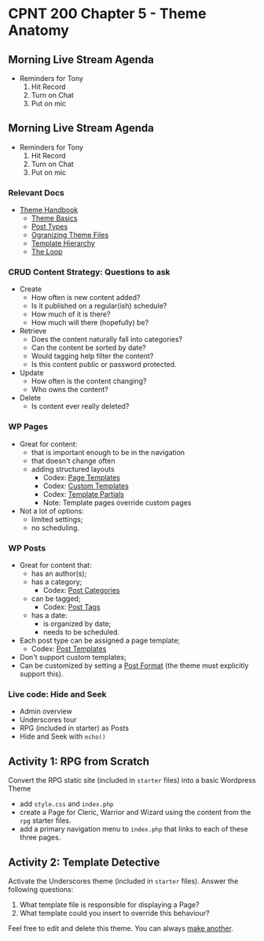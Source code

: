 # CPNT 200 Chapter 5 - Theme Anatomy
## Morning Live Stream Agenda
- Reminders for Tony
    1. Hit Record
    2. Turn on Chat
    3. Put on mic

## Morning Live Stream Agenda
- Reminders for Tony
    1. Hit Record
    2. Turn on Chat
    3. Put on mic

### Relevant Docs
- [Theme Handbook](https://developer.wordpress.org/themes/)
  - [Theme Basics](https://developer.wordpress.org/themes/basics/)
  - [Post Types](https://developer.wordpress.org/themes/basics/post-types/)
  - [Ogranizing Theme Files](https://developer.wordpress.org/themes/basics/organizing-theme-files/)
  - [Template Hierarchy](https://developer.wordpress.org/themes/basics/template-hierarchy/)
  - [The Loop](https://developer.wordpress.org/themes/basics/the-loop/)

### CRUD Content Strategy: Questions to ask
- Create
  - How often is new content added?
  - Is it published on a regular(ish) schedule?
  - How much of it is there?
  - How much will there (hopefully) be?
- Retrieve
  - Does the content naturally fall into categories?
  - Can the content be sorted by date?
  - Would tagging help filter the content?
  - Is this content public or password protected.
- Update
  - How often is the content changing?
  - Who owns the content?
- Delete
  - Is content ever really deleted?

### WP Pages
- Great for content:
  - that is important enough to be in the navigation
  - that doesn't change often
  - adding structured layouts
    - Codex: [Page Templates](https://developer.wordpress.org/themes/template-files-section/page-template-files/)
    - Codex: [Custom Templates](https://developer.wordpress.org/themes/template-files-section/page-template-files/#creating-a-custom-page-template-for-one-specific-page)
    - Codex: [Template Partials](https://developer.wordpress.org/themes/template-files-section/partial-and-miscellaneous-template-files/#content-slug-php)
    - Note: Template pages override custom pages
- Not a lot of options:
  - limited settings;
  - no scheduling.

### WP Posts 
- Great for content that:
  - has an author(s);
  - has a category;
    - Codex: [Post Categories](https://en.support.wordpress.com/posts/categories/)
  - can be tagged;
    - Codex: [Post Tags](https://en.support.wordpress.com/posts/tags/)
  - has a date:
    - is organized by date;
    - needs to be scheduled.
- Each post type can be assigned a page template;
  - Codex: [Post Templates](https://developer.wordpress.org/themes/template-files-section/post-template-files/)
- Don't support custom templates;
- Can be customized by setting a [Post Format](https://developer.wordpress.org/themes/functionality/post-formats/) (the theme must explicitly support this).

### Live code: Hide and Seek
- Admin overview
- Underscores tour
- RPG (included in starter) as Posts
- Hide and Seek with `echo()`

## Activity 1: RPG from Scratch
Convert the RPG static site (included in `starter` files) into a basic Wordpress Theme
- add `style.css` and `index.php`
- create a Page for Cleric, Warrior and Wizard using the content from the `rpg` starter files.
- add a primary navigation menu to `index.php` that links to each of these three pages.

## Activity 2: Template Detective
Activate the Underscores theme (included in `starter` files). Answer the following questions:
1. What template file is responsible for displaying a Page?
2. What template could you insert to override this behaviour?

Feel free to edit and delete this theme. You can always [make another](https://underscores.me/).